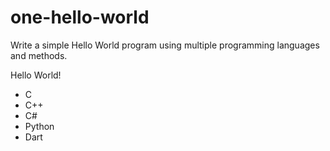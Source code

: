 # one-hello-world
 Write a simple Hello World program using multiple programming languages and methods.
 
 Hello World!
 
 - C
 - C++
 - C#
 - Python
 - Dart
